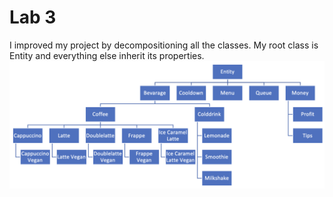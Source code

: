 # Lab 3  
I improved my project by decompositioning all the classes. My root class is Entity and everything else inherit its properties.  
![image](./images/Diagram.png)